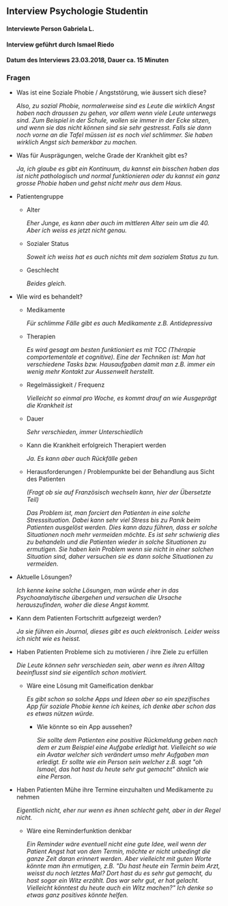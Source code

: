## Interview Psychologie Studentin
#### Interviewte Person Gabriela L. 
#### Interview geführt durch Ismael Riedo 
#### Datum des Interviews 23.03.2018, Dauer ca. 15 Minuten

### Fragen
- Was ist eine Soziale Phobie / Angststörung, wie äussert sich diese?

    *Also, zu sozial Phobie, normalerweise sind es Leute die wirklich Angst haben 
    nach draussen zu gehen, vor allem wenn viele Leute unterwegs sind. 
    Zum Beispiel in der Schule, wollen sie immer in der Ecke sitzen, 
    und wenn sie das nicht können sind sie sehr gestresst. 
    Falls sie dann noch vorne an die Tafel müssen ist es noch viel schlimmer. 
    Sie haben wirklich Angst sich bemerkbar zu machen.*
    
- Was für Ausprägungen, welche Grade der Krankheit gibt es?

    *Ja, ich glaube es gibt ein Kontinuum, du kannst ein bisschen haben das ist nicht pathologisch
    und normal funktionieren oder du kannst ein ganz grosse Phobie haben und gehst nicht mehr
    aus dem Haus.*

- Patientengruppe 
    - Alter
    
        *Eher Junge, es kann aber auch im mittleren Alter sein um die 40. 
         Aber ich weiss es jetzt nicht genau.*
        
    - Sozialer Status
        
        *Soweit ich weiss hat es auch nichts mit dem sozialem Status zu tun.*
    
    - Geschlecht
    
        *Beides gleich.*
    
- Wie wird es behandelt?
  
  - Medikamente
  
    *Für schlimme Fälle gibt es auch Medikamente z.B. Antidepressiva*
    
  - Therapien 
  
    *Es wird gesagt am besten funktioniert es mit TCC (Thérapie comportementale et cognitive). 
    Eine der Techniken ist: Man hat verschiedene Tasks bzw. Hausaufgaben damit man z.B. immer ein wenig
    mehr Kontakt zur Aussenwelt herstellt.*
      
  - Regelmässigkeit / Frequenz
    
    *Vielleicht so einmal pro Woche, es kommt drauf an wie Ausgeprägt die Krankheit ist*
    
  - Dauer
    
    *Sehr verschieden, immer Unterschiedlich*
  
  - Kann die Krankheit erfolgreich Therapiert werden
  
    *Ja. Es kann aber auch Rückfälle geben*
    
  - Herausforderungen / Problempunkte bei der Behandlung aus Sicht des Patienten
  
    *(Fragt ob sie auf Französisch wechseln kann, hier der Übersetzte Teil)*
    
    *Das Problem ist, man forciert den Patienten in eine solche Stresssituation. Dabei kann sehr viel Stress 
    bis zu Panik beim Patienten ausgelöst werden. Dies kann dazu führen, dass er solche Situationen noch mehr vermeiden möchte.
    Es ist sehr schwierig dies zu behandeln und die Patienten wieder in solche Situationen zu ermutigen. Sie haben
    kein Problem wenn sie nicht in einer solchen Situation sind, daher versuchen sie es dann solche Situationen zu vermeiden.*

- Aktuelle Lösungen?
  
    *Ich kenne keine solche Lösungen, man würde eher in das Psychoanalytische übergehen und versuchen 
     die Ursache herauszufinden, woher die diese Angst kommt.*
  
- Kann dem Patienten Fortschritt aufgezeigt werden?  
  
    *Ja sie führen ein Journal, dieses gibt es auch elektronisch. Leider weiss ich nicht wie es heisst.*
    
- Haben Patienten Probleme sich zu motivieren / ihre Ziele zu erfüllen

    *Die Leute können sehr verschieden sein, aber wenn es ihren Alltag beeinflusst sind sie eigentlich schon motiviert.*

  - Wäre eine Lösung mit Gameification denkbar
  
    *Es gibt schon so solche Apps und Ideen aber so ein spezifisches App für soziale Phobie kenne ich keines, 
    ich denke aber schon das es etwas nützen würde.*
    
    - Wie könnte so ein App aussehen? 
         
         *Sie sollte dem Patienten eine positive Rückmeldung geben nach dem er zum Beispiel eine 
         Aufgabe erledigt hat. Vielleicht so wie ein Avatar welcher sich verändert umso mehr Aufgaben man erledigt. 
         Er sollte wie ein Person sein welcher z.B. sagt "oh Ismael, das hat hast du heute sehr gut gemacht" ähnlich wie 
         eine Person.*
         
- Haben Patienten Mühe ihre Termine einzuhalten und Medikamente zu nehmen

    *Eigentlich nicht, eher nur wenn es ihnen schlecht geht, aber in der Regel nicht.*
    
  - Wäre eine Reminderfunktion denkbar
  
    *Ein Reminder wäre eventuell nicht eine gute Idee, weil wenn der Patient Angst hat von dem Termin,
     möchte er nicht unbedingt die ganze Zeit daran erinnert werden. Aber vielleicht mit guten Worte 
     könnte man ihn ermutigen, z.B. "Du hast heute ein Termin beim Arzt, weisst du noch letztes Mal? Dort hast du es sehr gut gemacht, 
     du hast sogar ein Witz erzählt. Das war sehr gut, er hat gelacht. Vielleicht könntest du heute auch ein Witz machen?" Ich denke 
     so etwas ganz positives könnte helfen.*